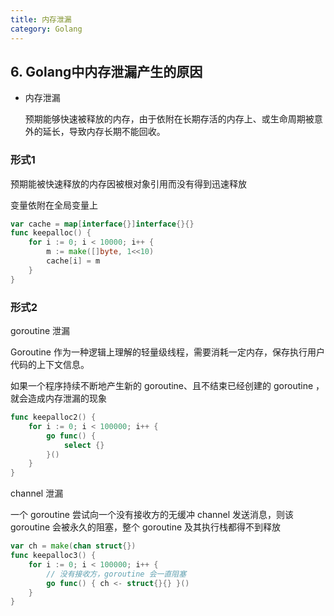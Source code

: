 ```yaml
---
title: 内存泄漏
category: Golang
---
```


## 6. Golang中内存泄漏产生的原因

- 内存泄漏

  预期能够快速被释放的内存，由于依附在长期存活的内存上、或生命周期被意外的延长，导致内存长期不能回收。

### 形式1

预期能被快速释放的内存因被根对象引用而没有得到迅速释放

变量依附在全局变量上

```go
var cache = map[interface{}]interface{}{}
func keepalloc() {
    for i := 0; i < 10000; i++ {
        m := make([]byte, 1<<10)
        cache[i] = m
    }
}
```

### 形式2

goroutine 泄漏

Goroutine 作为一种逻辑上理解的轻量级线程，需要消耗一定内存，保存执行用户代码的上下文信息。

如果一个程序持续不断地产生新的 goroutine、且不结束已经创建的 goroutine ，就会造成内存泄漏的现象

```go
func keepalloc2() {
    for i := 0; i < 100000; i++ {
        go func() {
            select {}
        }()
    }
}
```

channel 泄漏

一个 goroutine 尝试向一个没有接收方的无缓冲 channel 发送消息，则该 goroutine 会被永久的阻塞，整个 goroutine 及其执行栈都得不到释放

```go
var ch = make(chan struct{})
func keepalloc3() {
    for i := 0; i < 100000; i++ {
        // 没有接收方，goroutine 会一直阻塞
        go func() { ch <- struct{}{} }()
    }
}
```

